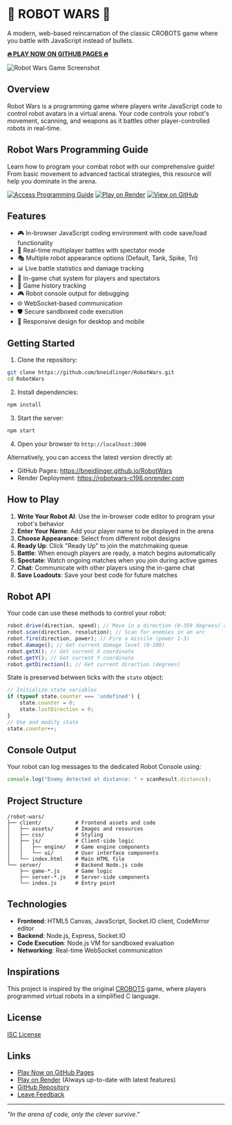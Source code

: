 # 🤖 ROBOT WARS 🤖

A modern, web-based reincarnation of the classic CROBOTS game where you battle with JavaScript instead of bullets.

**[🔥 PLAY NOW ON GITHUB PAGES 🔥](https://bneidlinger.github.io/RobotWars)**

![Robot Wars Game Screenshot](assets/images/screenshot.jpg)

## Overview

Robot Wars is a programming game where players write JavaScript code to control robot avatars in a virtual arena. Your code controls your robot's movement, scanning, and weapons as it battles other player-controlled robots in real-time.

## Robot Wars Programming Guide

Learn how to program your combat robot with our comprehensive guide! From basic movement to advanced tactical strategies, this resource will help you dominate in the arena.

[![Access Programming Guide](https://img.shields.io/badge/Access%20Programming%20Guide-Click%20Here-brightgreen)](https://bneidlinger.github.io/RobotWars/BotProgrammingGuide.html)
[![Play on Render](https://img.shields.io/badge/Play%20on%20Render-Robot%20Wars-blue)](https://robotwars-c198.onrender.com)
[![View on GitHub](https://img.shields.io/badge/View%20on%20GitHub-Repository-lightgrey)](https://github.com/bneidlinger/RobotWars)

## Features

- 🎮 In-browser JavaScript coding environment with code save/load functionality
- 🔄 Real-time multiplayer battles with spectator mode
- 🎭 Multiple robot appearance options (Default, Tank, Spike, Tri)
- 📊 Live battle statistics and damage tracking
- 💬 In-game chat system for players and spectators
- 📜 Game history tracking
- 🎮 Robot console output for debugging
- 🌐 WebSocket-based communication
- 🛡️ Secure sandboxed code execution
- 📱 Responsive design for desktop and mobile

## Getting Started

1. Clone the repository:
```bash
git clone https://github.com/bneidlinger/RobotWars.git
cd RobotWars
```

2. Install dependencies:
```bash
npm install
```

3. Start the server:
```bash
npm start
```

4. Open your browser to `http://localhost:3000`

Alternatively, you can access the latest version directly at:
- GitHub Pages: https://bneidlinger.github.io/RobotWars
- Render Deployment: https://robotwars-c198.onrender.com

## How to Play

1. **Write Your Robot AI**: Use the in-browser code editor to program your robot's behavior
2. **Enter Your Name**: Add your player name to be displayed in the arena
3. **Choose Appearance**: Select from different robot designs
4. **Ready Up**: Click "Ready Up" to join the matchmaking queue
5. **Battle**: When enough players are ready, a match begins automatically
6. **Spectate**: Watch ongoing matches when you join during active games
7. **Chat**: Communicate with other players using the in-game chat
8. **Save Loadouts**: Save your best code for future matches

## Robot API

Your code can use these methods to control your robot:

```javascript
robot.drive(direction, speed); // Move in a direction (0-359 degrees) at speed (-5 to 5)
robot.scan(direction, resolution); // Scan for enemies in an arc
robot.fire(direction, power); // Fire a missile (power 1-3)
robot.damage(); // Get current damage level (0-100)
robot.getX(); // Get current X coordinate
robot.getY(); // Get current Y coordinate
robot.getDirection(); // Get current direction (degrees)
```

State is preserved between ticks with the `state` object:

```javascript
// Initialize state variables
if (typeof state.counter === 'undefined') {
    state.counter = 0;
    state.lastDirection = 0;
}
// Use and modify state
state.counter++;
```

## Console Output

Your robot can log messages to the dedicated Robot Console using:

```javascript
console.log("Enemy detected at distance: " + scanResult.distance);
```

## Project Structure

```
/robot-wars/
├── client/           # Frontend assets and code
│   ├── assets/       # Images and resources
│   ├── css/          # Styling
│   ├── js/           # Client-side logic
│   │   ├── engine/   # Game engine components
│   │   └── ui/       # User interface components
│   └── index.html    # Main HTML file
└── server/           # Backend Node.js code
    ├── game-*.js     # Game logic
    ├── server-*.js   # Server-side components
    └── index.js      # Entry point
```

## Technologies

- **Frontend**: HTML5 Canvas, JavaScript, Socket.IO client, CodeMirror editor
- **Backend**: Node.js, Express, Socket.IO
- **Code Execution**: Node.js VM for sandboxed evaluation
- **Networking**: Real-time WebSocket communication

## Inspirations

This project is inspired by the original [CROBOTS](https://github.com/tpoindex/crobots) game, where players programmed virtual robots in a simplified C language.

## License

[ISC License](LICENSE)

## Links

- [Play Now on GitHub Pages](https://bneidlinger.github.io/RobotWars)
- [Play on Render](https://robotwars-c198.onrender.com) (Always up-to-date with latest features)
- [GitHub Repository](https://github.com/bneidlinger/RobotWars)
- [Leave Feedback](https://github.com/bneidlinger/RobotWars/issues)

---

*"In the arena of code, only the clever survive."*